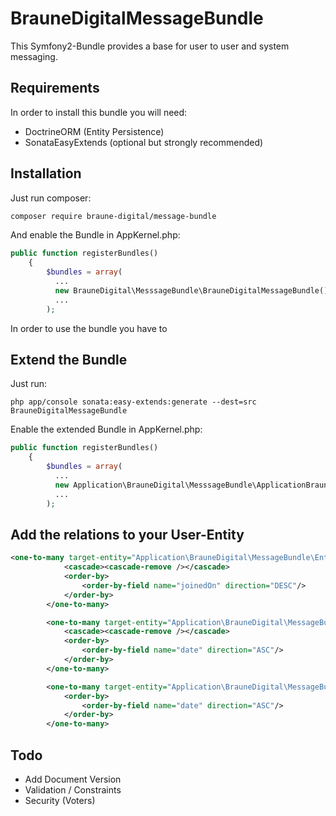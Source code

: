 # BrauneDigitalMessageBundle

This Symfony2-Bundle provides a base for user to user and system messaging.
## Requirements
In order to install this bundle you will need:
* DoctrineORM (Entity Persistence) 
* SonataEasyExtends (optional but strongly recommended) 
## Installation

Just run composer:
```bash
composer require braune-digital/message-bundle
```

And enable the Bundle in AppKernel.php:
```php
public function registerBundles()
    {
        $bundles = array(
          ...
          new BrauneDigital\MesssageBundle\BrauneDigitalMessageBundle(),
          ...
        );
```
In order to use the bundle you have to  

## Extend the Bundle
Just run:
```
php app/console sonata:easy-extends:generate --dest=src BrauneDigitalMessageBundle
```

Enable the extended Bundle in AppKernel.php:
```php
public function registerBundles()
    {
        $bundles = array(
          ...
          new Application\BrauneDigital\MesssageBundle\ApplicationBrauneDigitalMessageBundle(),
          ...
        );
```

## Add the relations to your User-Entity  
```xml
<one-to-many target-entity="Application\BrauneDigital\MessageBundle\Entity\UserHasConversation" field="conversations" mapped-by="user">
            <cascade><cascade-remove /></cascade>
            <order-by>
                <order-by-field name="joinedOn" direction="DESC"/>
            </order-by>
        </one-to-many>

        <one-to-many target-entity="Application\BrauneDigital\MessageBundle\Entity\UserHasMessage" field="messages" mapped-by="user">
            <cascade><cascade-remove /></cascade>
            <order-by>
                <order-by-field name="date" direction="ASC"/>
            </order-by>
        </one-to-many>

        <one-to-many target-entity="Application\BrauneDigital\MessageBundle\Entity\Message" field="sentMessages" mapped-by="by">
            <order-by>
                <order-by-field name="date" direction="ASC"/>
            </order-by>
        </one-to-many>
```
## Todo
* Add Document Version
* Validation / Constraints
* Security (Voters)